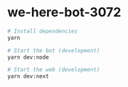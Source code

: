 # we-here-bot-3072

```sh
# Install dependencies
yarn

# Start the bot (development)
yarn dev:node

# Start the web (development)
yarn dev:next
```
